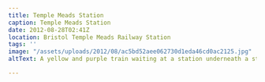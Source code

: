 ```yaml
---
title: Temple Meads Station
caption: Temple Meads Station
date: 2012-08-28T02:41Z
location: Bristol Temple Meads Railway Station
tags: ''
image: "/assets/uploads/2012/08/ac5bd52aee062730d1eda46cd0ac2125.jpg"
altText: A yellow and purple train waiting at a station underneath a steel canompy

---
```

